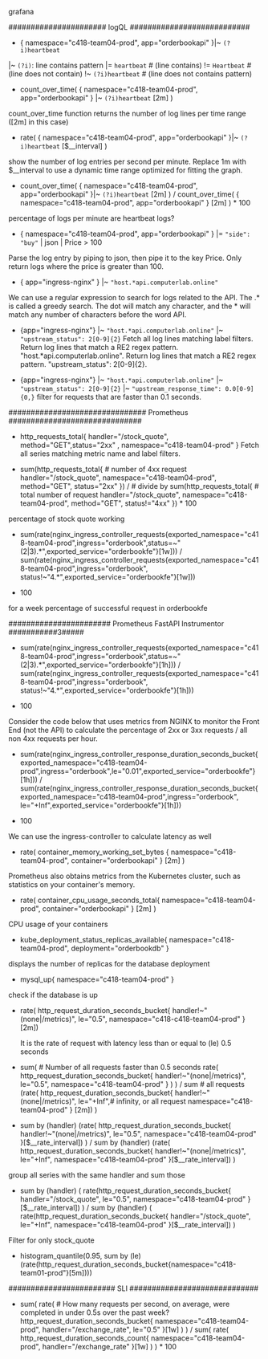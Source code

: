 grafana

###################### logQL ###########################

- {
  namespace="c418-team04-prod",
  app="orderbookapi"
  }|~ `(?i)heartbeat`

|~ `(?i)`: line contains pattern
|= `heartbeat` # (line contains)
!= `Heartbeat` # (line does not contain)
!~ `(?i)heartbeat` # (line does not contains pattern)

- count_over_time(
  {
    namespace="c418-team04-prod",
    app="orderbookapi"
  } |~ `(?i)heartbeat` [2m]
)

count_over_time function returns the number of log lines per time range ([2m] in this case)

- rate(
{
 namespace="c418-team04-prod",
 app="orderbookapi"
}|~ `(?i)heartbeat` [$__interval]
)

show the number of log entries per second per minute. 
Replace 1m with $__interval to use a dynamic time range optimized for fitting the graph.

- count_over_time(
{
 namespace="c418-team04-prod",
 app="orderbookapi"
}|~ `(?i)heartbeat` [2m]
)
/
count_over_time(
    {
        namespace="c418-team04-prod",
        app="orderbookapi"
    } [2m]
) * 100

percentage of logs per minute are heartbeat logs?

- { namespace="c418-team04-prod", app="orderbookapi" } |= `"side": "buy"` | json | Price > 100 

Parse the log entry by piping to json, then pipe it to the key Price. Only return logs where the price is greater than 100.

- { app="ingress-nginx" } |~ `"host.*api.computerlab.online"`

We can use a regular expression to search for logs related to the API. The .* is called a greedy search. The dot will match any character, and the * will match any number of characters before the word API.

- {app="ingress-nginx"} |~ `"host.*api.computerlab.online"` |~ `"upstream_status": 2[0-9]{2}`
Fetch all log lines matching label filters. Return log lines that match a RE2 regex pattern. "host.*api.computerlab.online". Return log lines that match a RE2 regex pattern. "upstream_status": 2[0-9]{2}.

- {app="ingress-nginx"} |~ `"host.*api.computerlab.online"` |~ `"upstream_status": 2[0-9]{2}` |~ `"upstream_response_time": 0.0[0-9]{0,}`
 filter for requests that are faster than 0.1 seconds.

############################### Prometheus ##############################

- http_requests_total{
  handler="/stock_quote",
  method="GET",status="2xx" ,
  namespace="c418-team04-prod"
}
Fetch all series matching metric name and label filters.

- sum(http_requests_total{ # number of 4xx request
  handler="/stock_quote",
  namespace="c418-team04-prod",
  method="GET",
  status="2xx"
})
/  # divide by
sum(http_requests_total{ # total number of request
  handler="/stock_quote",
  namespace="c418-team04-prod",
  method="GET",
  status!="4xx"
}) * 100

percentage of stock quote working

- sum(rate(nginx_ingress_controller_requests{exported_namespace="c418-team04-prod",ingress="orderbook",status=~"(2|3).*",exported_service="orderbookfe"}[1w]))
/
sum(rate(nginx_ingress_controller_requests{exported_namespace="c418-team04-prod",ingress="orderbook", status!~"4.*",exported_service="orderbookfe"}[1w]))
* 100

for a week percentage of successful request in orderbookfe



####################### Prometheus FastAPI Instrumentor ###########3#####

 - sum(rate(nginx_ingress_controller_requests{exported_namespace="c418-team04-prod",ingress="orderbook",status=~"(2|3).*",exported_service="orderbookfe"}[1h]))
/
sum(rate(nginx_ingress_controller_requests{exported_namespace="c418-team04-prod",ingress="orderbook", status!~"4.*",exported_service="orderbookfe"}[1h]))
* 100

Consider the code below that uses metrics from NGINX to monitor the Front End (not the API) to calculate the percentage of 2xx or 3xx requests / all non 4xx requests per hour.


- sum(rate(nginx_ingress_controller_response_duration_seconds_bucket{exported_namespace="c418-team04-prod",ingress="orderbook",le="0.01",exported_service="orderbookfe"}[1h]))
/
sum(rate(nginx_ingress_controller_response_duration_seconds_bucket{exported_namespace="c418-team04-prod",ingress="orderbook", le="+Inf",exported_service="orderbookfe"}[1h]))
* 100

We can use the ingress-controller to calculate latency as well

- rate(
    container_memory_working_set_bytes {
        namespace="c418-team04-prod",
        container="orderbookapi"
    } [2m]
)

Prometheus also obtains metrics from the Kubernetes cluster, such as statistics on your container's memory.

- rate(
    container_cpu_usage_seconds_total{
        namespace="c418-team04-prod",
        container="orderbookapi"
    } [2m]
)

CPU usage of your containers

- kube_deployment_status_replicas_available{
    namespace="c418-team04-prod",
    deployment="orderbookdb"
}

displays the number of replicas for the database deployment

- mysql_up{
    namespace="c418-team04-prod"
}

check if the database is up

- rate(
  http_request_duration_seconds_bucket{ 
    handler!~"(none|/metrics)",
    le="0.5",
    namespace="c418-c418-team04-prod"
  }[2m])

  It is the rate of request with latency less than or equal to (le) 0.5 seconds

- sum(                                                    # Number of all requests faster than 0.5 seconds
    rate(
        http_request_duration_seconds_bucket{
            handler!~"(none|/metrics)",
            le="0.5",
            namespace="c418-team04-prod"
        }
    )
)
 / 
sum                                                       # all requests
  (rate(
    http_request_duration_seconds_bucket{
      handler!~"(none|/metrics)",
      le="+Inf",# infinity, or all request
      namespace="c418-team04-prod"
    } [2m])
  )

- sum by (handler)
  (rate(
    http_request_duration_seconds_bucket{
      handler!~"(none|/metrics)",
      le="0.5",
      namespace="c418-team04-prod"
    }[$__rate_interval])
  )
  /
sum by (handler)
  (rate(
    http_request_duration_seconds_bucket{
      handler!~"(none|/metrics)",
      le="+Inf",
      namespace="c418-team04-prod"
      }[$__rate_interval])
  )

group all series with the same handler and sum those

- sum by (handler) (
  rate(http_request_duration_seconds_bucket{
    handler="/stock_quote",
    le="0.5",
    namespace="c418-team04-prod"
  }[$__rate_interval])
)
/
sum by (handler) (
  rate(http_request_duration_seconds_bucket{
    handler="/stock_quote",
    le="+Inf",
    namespace="c418-team04-prod"
  }[$__rate_interval])
)

Filter for only stock_quote

- histogram_quantile(0.95, sum by (le) (rate(http_request_duration_seconds_bucket{namespace="c418-team01-prod"}[5m])))

######################## SLI #############################
- sum(
    rate(                                   # How many requests per second, on average, were completed in under 0.5s over the past week?
      http_request_duration_seconds_bucket{
        namespace="c418-team04-prod",
        handler="/exchange_rate",
        le="0.5"
      }[1w]
    )
  )
  /
  sum(
    rate(
      http_request_duration_seconds_count{
        namespace="c418-team04-prod",
        handler="/exchange_rate"
      }[1w]
    )
  ) * 100





